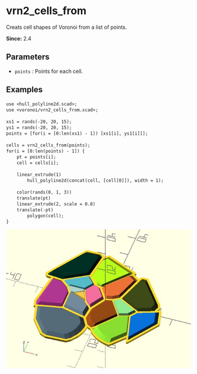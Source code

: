 # vrn2_cells_from

Creats cell shapes of Voronoi from a list of points. 

**Since:** 2.4

## Parameters

- `points` : Points for each cell. 

## Examples

    use <hull_polyline2d.scad>;
    use <voronoi/vrn2_cells_from.scad>;

    xs1 = rands(-20, 20, 15);
    ys1 = rands(-20, 20, 15);
    points = [for(i = [0:len(xs1) - 1]) [xs1[i], ys1[i]]];

    cells = vrn2_cells_from(points);
    for(i = [0:len(points) - 1]) {
        pt = points[i];
        cell = cells[i];
        
        linear_extrude(1)
            hull_polyline2d(concat(cell, [cell[0]]), width = 1);
        
        color(rands(0, 1, 3))
        translate(pt)    
        linear_extrude(2, scale = 0.8)
        translate(-pt)    
            polygon(cell);
    }

![vrn2_cells_from](images/lib2x-vrn2_cells_from-1.JPG)
